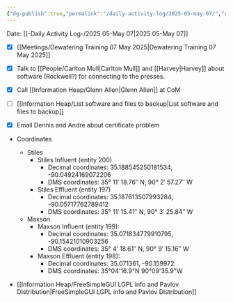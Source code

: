 ```yaml
---
{"dg-publish":true,"permalink":"/daily-activity-log/2025-05-may-07/","noteIcon":"","created":"2025-07-07T14:23:43.359-05:00"}
---
```


Date: [[-Daily Activity Log-/2025 05-May 07\|2025 05-May 07]]

- [x] [[Meetings/Dewatering Training 07 May 2025\|Dewatering Training 07 May 2025]]
- [x] Talk to [[People/Carlton Mull\|Carlton Mull]] and [[Harvey\|Harvey]] about software (Rockwell?) for connecting to the presses.
- [x] Call [[Information Heap/Glenn Allen\|Glenn Allen]] at CoM
- [ ] [[Information Heap/List software and files to backup\|List software and files to backup]]

- [x] Email Dennis and Andre about certificate problem
- Coordinates
	- Stiles
		- Stiles Influent (entity 200)
			- Decimal coordinates: 35.188545250181534, -90.04924169072206
			- DMS coordinates: 35° 11′ 18.76″ N, 90° 2′ 57.27″ W
		- Stiles Effluent (entity 197)
			- Decimal coordinates: 35.187613507993284, -90.05717762789412
			- DMS coordinates: 35° 11′ 15.41″ N, 90° 3′ 25.84″ W
	- Maxson
		- Maxson Influent (entity 199):
			- Decimal coordinates: 35.071834779910795, -90.15421010903256
			- DMS coordinates: 35° 4′ 18.61″ N, 90° 9′ 15.16″ W
		- Maxson Effluent (entity 198):
			- Decimal coordinates: 35.071361, -90.159972
			- DMS coordinates: 35°04'16.9"N 90°09'35.9"W

- [[Information Heap/FreeSimpleGUI LGPL info and Pavlov Distribution\|FreeSimpleGUI LGPL info and Pavlov Distribution]]